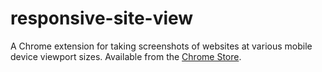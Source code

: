 responsive-site-view
====================

A Chrome extension for taking screenshots of websites at various mobile device viewport sizes. Available from the [Chrome Store](https://chrome.google.com/webstore/detail/responsive-site-view/igfgkigklekkapmkhianeahnkfddkjbm).
